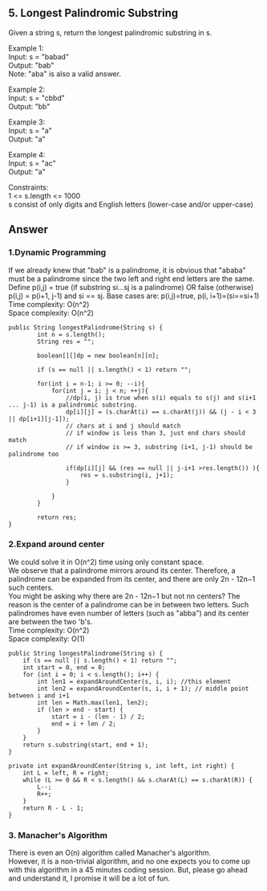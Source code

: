 ## 5. Longest Palindromic Substring    
Given a string s, return the longest palindromic substring in s.

Example 1:     
Input: s = "babad"    
Output: "bab"      
Note: "aba" is also a valid answer.     

Example 2:    
Input: s = "cbbd"    
Output: "bb"     

Example 3:    
Input: s = "a"    
Output: "a"     

Example 4:      
Input: s = "ac"    
Output: "a"     

Constraints:     
1 <= s.length <= 1000     
s consist of only digits and English letters (lower-case and/or upper-case)      

## Answer    
### 1.Dynamic Programming     
If we already knew that "bab" is a palindrome, it is obvious that "ababa" must be a palindrome since the two left and right end letters are the same.     
Define p(i,j) = true (if substring si...sj is a palindrome) OR false (otherwise)     
p(i,j) = p(i+1, j-1) and si == sj. Base cases are: p(i,j)=true, p(i, i+1)=(si==si+1)     
Time complexity: O(n^2)    
Space complexity: O(n^2)    
```
public String longestPalindrome(String s) {
        int n = s.length();
        String res = "";
        
        boolean[][]dp = new boolean[n][n];
        
        if (s == null || s.length() < 1) return "";
        
        for(int i = n-1; i >= 0; --i){
            for(int j = i; j < n; ++j){
                //dp(i, j) is true when s(i) equals to s(j) and s(i+1 ... j-1) is a palindromic substring. 
                dp[i][j] = (s.charAt(i) == s.charAt(j)) && (j - i < 3 || dp[i+1][j-1]);
                // chars at i and j should match
                // if window is less than 3, just end chars should match
                // if window is >= 3, substring (i+1, j-1) should be palindrome too
                
                if(dp[i][j] && (res == null || j-i+1 >res.length()) ){
                    res = s.substring(i, j+1);
                }
                
            }
        }
        
        return res;
}
```

### 2.Expand around center    
We could solve it in O(n^2) time using only constant space.      
We observe that a palindrome mirrors around its center. Therefore, a palindrome can be expanded from its center, and there are only 2n - 12n−1 such centers.    
You might be asking why there are 2n - 12n−1 but not nn centers? The reason is the center of a palindrome can be in between two letters. Such palindromes have even number of letters (such as "abba") and its center are between the two 'b's.      
Time complexity: O(n^2)    
Space complexity: O(1)     
```
public String longestPalindrome(String s) {
    if (s == null || s.length() < 1) return "";
    int start = 0, end = 0;
    for (int i = 0; i < s.length(); i++) {
        int len1 = expandAroundCenter(s, i, i); //this element
        int len2 = expandAroundCenter(s, i, i + 1); // middle point between i and i+1
        int len = Math.max(len1, len2);
        if (len > end - start) {
            start = i - (len - 1) / 2;
            end = i + len / 2;
        }
    }
    return s.substring(start, end + 1);
}

private int expandAroundCenter(String s, int left, int right) {
    int L = left, R = right;
    while (L >= 0 && R < s.length() && s.charAt(L) == s.charAt(R)) {
        L--;
        R++;
    }
    return R - L - 1;
}
```

### 3. Manacher's Algorithm    
There is even an O(n) algorithm called Manacher's algorithm.      
However, it is a non-trivial algorithm, and no one expects you to come up with this algorithm in a 45 minutes coding session. But, please go ahead and understand it, I promise it will be a lot of fun.     











